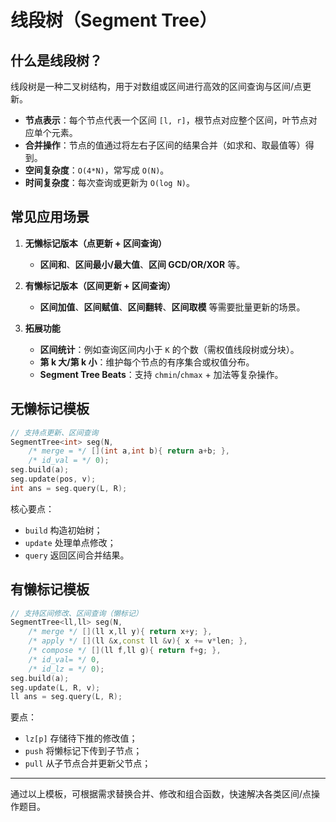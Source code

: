 # 线段树（Segment Tree）

## 什么是线段树？

线段树是一种二叉树结构，用于对数组或区间进行高效的区间查询与区间/点更新。

* **节点表示**：每个节点代表一个区间 `[l, r]`，根节点对应整个区间，叶节点对应单个元素。
* **合并操作**：节点的值通过将左右子区间的结果合并（如求和、取最值等）得到。
* **空间复杂度**：`O(4*N)`，常写成 `O(N)`。
* **时间复杂度**：每次查询或更新为 `O(log N)`。

## 常见应用场景

1. **无懒标记版本（点更新 + 区间查询）**

    * **区间和**、**区间最小/最大值**、**区间 GCD/OR/XOR** 等。

2. **有懒标记版本（区间更新 + 区间查询）**

    * **区间加值**、**区间赋值**、**区间翻转**、**区间取模** 等需要批量更新的场景。

3. **拓展功能**

    * **区间统计**：例如查询区间内小于 `K` 的个数（需权值线段树或分块）。
    * **第 k 大/第 k 小**：维护每个节点的有序集合或权值分布。
    * **Segment Tree Beats**：支持 `chmin`/`chmax` + 加法等复杂操作。

## 无懒标记模板

```cpp
// 支持点更新、区间查询
SegmentTree<int> seg(N,
    /* merge = */ [](int a,int b){ return a+b; },
    /* id_val = */ 0);
seg.build(a);
seg.update(pos, v);
int ans = seg.query(L, R);
```

核心要点：

* `build` 构造初始树；
* `update` 处理单点修改；
* `query` 返回区间合并结果。

## 有懒标记模板

```cpp
// 支持区间修改、区间查询（懒标记）
SegmentTree<ll,ll> seg(N,
    /* merge */ [](ll x,ll y){ return x+y; },
    /* apply */ [](ll &x,const ll &v){ x += v*len; },
    /* compose */ [](ll f,ll g){ return f+g; },
    /* id_val= */ 0,
    /* id_lz = */ 0);
seg.build(a);
seg.update(L, R, v);
ll ans = seg.query(L, R);
```

要点：

* `lz[p]` 存储待下推的修改值；
* `push` 将懒标记下传到子节点；
* `pull` 从子节点合并更新父节点；

---

通过以上模板，可根据需求替换合并、修改和组合函数，快速解决各类区间/点操作题目。
